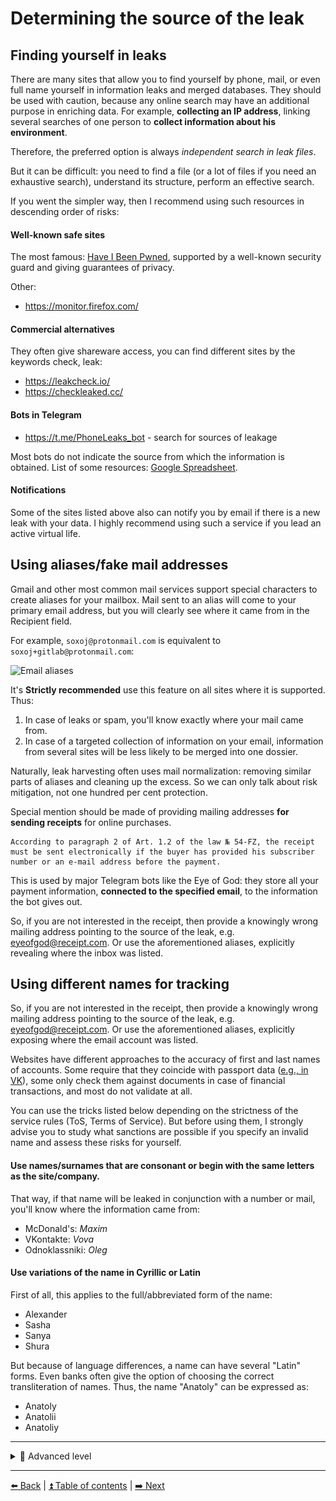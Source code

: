 # Determining the source of the leak

## Finding yourself in leaks

There are many sites that allow you to find yourself by phone, mail, or even full name yourself in information leaks and merged databases. They should be used with caution, because any online search may have an additional purpose in enriching data. For example, **collecting an IP address**, linking several searches of one person to **collect information about his environment**.

Therefore, the preferred option is always *independent search in leak files*.

But it can be difficult: you need to find a file (or a lot of files if you need an exhaustive search), understand its structure, perform an effective search.

If you went the simpler way, then I recommend using such resources in descending order of risks:

#### Well-known safe sites

The most famous: [Have I Been Pwned](https://haveibeenpwned.com/), supported by a well-known
security guard and giving guarantees of privacy.

Other:
- https://monitor.firefox.com/

#### Commercial alternatives

They often give shareware access, you can find different sites by the keywords check, leak:

- https://leakcheck.io/
- https://checkleaked.cc/

#### Bots in Telegram

- https://t.me/PhoneLeaks_bot - search for sources of leakage

Most bots do not indicate the source from which the information is obtained. List of some resources:
[Google Spreadsheet](https://docs.google.com/spreadsheets/d/1XerMPGwaDz1FG1gBumBp6jzOgSqhWcQWgZmhxoT60WA/edit#gid=0).


#### Notifications

Some of the sites listed above also can notify you by email if there is a new leak with your data. I highly recommend using such a service if you lead an active virtual life.

## Using aliases/fake mail addresses

Gmail and other most common mail services support special characters to create aliases for your mailbox. Mail sent to an alias will come to your primary email address, but you will clearly see where it came from in the Recipient field.

For example, `soxoj@protonmail.com` is equivalent to `soxoj+gitlab@protonmail.com`:

<img width="311" alt="Email aliases" src="https://user-images.githubusercontent.com/31013580/193665517-c06dd5d4-1c6b-468d-8a16-34db0e0689a5.png">

It's **Strictly recommended** use this feature on all sites where it is supported.
Thus:
1. In case of leaks or spam, you'll know exactly where your mail came from.
2. In case of a targeted collection of information on your email, information from several sites will be less likely to be merged into one dossier.


Naturally, leak harvesting often uses mail normalization: removing similar parts of aliases and cleaning up the excess. So we can only talk about risk mitigation, not one hundred per cent protection.

Special mention should be made of providing mailing addresses **for sending receipts** for online purchases.
```
According to paragraph 2 of Art. 1.2 of the law № 54-FZ, the receipt must be sent electronically if the buyer has provided his subscriber number or an e-mail address before the payment.
```

This is used by major Telegram bots like the Eye of God: they store all your payment information, **connected to the specified email**, to the information the bot gives out.

So, if you are not interested in the receipt, then provide a knowingly wrong mailing address pointing to the source of the leak, e.g. eyeofgod@receipt.com. Or use the aforementioned aliases, explicitly revealing where the inbox was listed.

## Using different names for tracking

So, if you are not interested in the receipt, then provide a knowingly wrong mailing address pointing to the source of the leak, e.g. eyeofgod@receipt.com. Or use the aforementioned aliases, explicitly exposing where the email account was listed.

Websites have different approaches to the accuracy of first and last names of accounts. Some require that they coincide with passport data ([e.g., in VK](https://roem.ru/21-06-2009/126784/v-v-kontakte-mojno-smenit-imya-lish-na-nastoyashchee/)), some only check them against documents in case of financial transactions, and most do not validate at all.

You can use the tricks listed below depending on the strictness of the service rules (ToS, Terms of Service). But before using them, I strongly advise you to study what sanctions are possible if you specify an invalid name and assess these risks for yourself.

#### Use names/surnames that are consonant or begin with the same letters as the site/company.
That way, if that name will be leaked in conjunction with a number or mail, you'll know where the information came from:

- McDonald's: _Maxim_
- VKontakte: _Vova_
- Odnoklassniki: _Oleg_

#### Use variations of the name in Cyrillic or Latin
First of all, this applies to the full/abbreviated form of the name:

- Alexander
- Sasha
- Sanya
- Shura

But because of language differences, a name can have several "Latin" forms.
Even banks often give the option of choosing the correct transliteration of names.
Thus, the name "Anatoly" can be expressed as:

- Anatoly
- Anatolii
- Anatoliy

---

<details>
  <summary>🥷 Advanced level</summary>
  </br>

### Using BitWarden to generate email aliases

The BitWarden password manager allows you to generate random email aliases with a plus, as well as catch-all mailbox addresses and even mailboxes for forwarding.

Read more about these features in the "🥷 Advanced level" section of the [Mailbox](./email.md) section.

![image](../img/bitwarden_en.png)

</details>

---

[⬅️ Back](./breaches.md) | [⏫ Table of contents](../README.md) | [➡️ Next](./canary-tokens.md)
